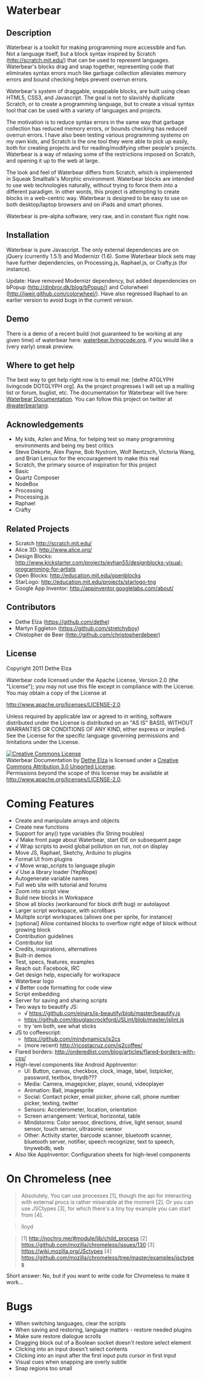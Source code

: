 # Waterbear

## Description

Waterbear is a toolkit for making programming more accessible and fun. Not a language itself, but a block syntax inspired by Scratch (http://scratch.mit.edu/) that can be used to represent languages. Waterbear's blocks drag and snap together, representing code that eliminates syntax errors much like garbage collection alleviates memory errors and bound checking helps prevent overrun errors.

Waterbear's system of draggable, snappable blocks, are built using clean HTML5, CSS3, and Javascript. The goal is not to slavishly duplicate Scratch, or to create a programming language, but to create a visual syntax tool that can be used with a variety of languages and projects.

The motivation is to reduce syntax errors in the same way that garbage collection has reduced memory errors, or bounds checking has reduced overrun errors. I have also been testing various programming systems on my own kids, and Scratch is the one tool they were able to pick up easily, both for creating projects and for reading/modifying other people's projects. Waterbear is a way of relaxing some of the restrictions imposed on Scratch, and opening it up to the web at large.

The look and feel of Waterbear differs from Scratch, which is implemented in Squeak Smalltalk's Morphic environment. Waterbear blocks are intended to use web technologies naturally, without trying to force them into a different paradigm. In other words, this project is attempting to create blocks in a web-centric way. Waterbear is designed to be easy to use on both desktop/laptop browsers and on iPads and smart phones.

Waterbear is pre-alpha software, very raw, and in constant flux right now.

## Installation

Waterbear is pure Javascript. The only external dependencies are on jQuery (currently 1.5.1) and Modernizr (1.6). Some Waterbear block sets may have further dependencies, on Processing.js, Raphael.js, or Crafty.js (for instance).

Update: Have removed Modernizr dependency, but added dependencies on bPopup (http://dinbror.dk/blog/bPopup/) and Colorwheel (http://jweir.github.com/colorwheel/). Have also regressed Raphael to an earlier version to avoid bugs in the current version.

## Demo

There is a demo of a recent build (not guaranteed to be working at any given time) of waterbear here: <a href="http://waterbearlang.com/">waterbear.livingcode.org</a>, if you would like a (very early) sneak preview.

## Where to get help

The best way to get help right now is to email me: [dethe ATGLYPH livingcode DOTGLYPH org]. As the project progresses I will set up a mailing list or forum, buglist, etc.  The documentation for Waterbear will live here: <a href="docs/">Waterbear Documentation</a>. You can follow this project on twitter at <a href="http://twitter.com/waterbearlang">@waterbearlang</a>.

## Acknowledgements

* My kids, Azlen and Mina, for helping test so many programming environments and being my best critics
* Steve Dekorte, Alex Payne, Bob Nystrom, Wolf Rentzsch, Victoria Wang, and Brian Leroux for the encouragement to make this real
* Scratch, the primary source of inspiration for this project
* Basic
* Quartz Composer
* NodeBox
* Processing
* Processing.js
* Raphael
* Crafty

## Related Projects

* Scratch http://scratch.mit.edu/
* Alice 3D: http://www.alice.org/ 
* Design Blocks: http://www.kickstarter.com/projects/evhan55/designblocks-visual-programming-for-artists
* Open Blocks: http://education.mit.edu/openblocks
* StarLogo: http://education.mit.edu/projects/starlogo-tng
* Google App Inventor: http://appinventor.googlelabs.com/about/


## Contributors

* Dethe Elza (https://github.com/dethe)
* Martyn Eggleton (https://github.com/stretchyboy)
* Chistopher de Beer (http://github.com/christopherdebeer)

## License

Copyright 2011 Dethe Elza

Waterbear code licensed under the Apache License, Version 2.0 (the "License");
you may not use this file except in compliance with the License.
You may obtain a copy of the License at

<a href="http://www.apache.org/licenses/LICENSE-2.0">http://www.apache.org/licenses/LICENSE-2.0</a>

Unless required by applicable law or agreed to in writing, software
distributed under the License is distributed on an "AS IS" BASIS,
WITHOUT WARRANTIES OR CONDITIONS OF ANY KIND, either express or implied.
See the License for the specific language governing permissions and
limitations under the License.

<a rel="license" href="http://creativecommons.org/licenses/by/3.0/"><img alt="Creative Commons License" style="border-width:0" src="http://i.creativecommons.org/l/by/3.0/88x31.png" /></a><br /><span xmlns:dct="http://purl.org/dc/terms/" href="http://purl.org/dc/dcmitype/Text" property="dct:title" rel="dct:type">Waterbear Documentation</span> by <a xmlns:cc="http://creativecommons.org/ns#" href="http://waterbearlang.com/" property="cc:attributionName" rel="cc:attributionURL">Dethe Elza</a> is licensed under a <a rel="license" href="http://creativecommons.org/licenses/by/3.0/">Creative Commons Attribution 3.0 Unported License</a>.<br />Permissions beyond the scope of this license may be available at <a xmlns:cc="http://creativecommons.org/ns#" href="http://www.apache.org/licenses/LICENSE-2.0" rel="cc:morePermissions">http://www.apache.org/licenses/LICENSE-2.0</a>.


# Coming Features

* Create and manipulate arrays and objects
* Create new functions
* Support for any() type variables (fix String troubles)
* √ Make front page about Waterbear, start IDE on subsequent page
* √ Wrap scripts to avoid global pollution on run, not on display
* Move JS, Raphael, Sketchy, Arduino to plugins
* Format UI from plugins
* √ Move wrap_scripts to language plugin
* √ Use a library loader (YepNope)
* Autogenerate variable names
* Full web site with tutorial and forums
* Zoom into script view
* Build new blocks in Workspace
* Show all blocks (workaround for block drift bug) or autolayout
* Larger script workspace, with scrollbars
* Multiple script workspaces (allows one per sprite, for instance)
* [optional] Allow contained blocks to overflow right edge of block without growing block
* Contribution guidelines
* Contributor list
* Credits, inspirations, alternatives
* Built-in demos
* Test, specs, features, examples
* Reach out: Facebook, IRC
* Get design help, especially for workspace
* Waterbear logo
* √ Better code formatting for code view
* Script embedding
* Server for saving and sharing scripts
* Two ways to beautify JS:
  - √ https://github.com/einars/js-beautify/blob/master/beautify.js
  - https://github.com/douglascrockford/JSLint/blob/master/jslint.js
  - try 'em both, see what sticks
* JS to coffeescript:
  - https://github.com/mindynamics/js2cs
  - (more recent) http://ricostacruz.com/js2coffee/
* Flared borders: http://orderedlist.com/blog/articles/flared-borders-with-css/
* High-level components like Android AppInventor:
  - UI: Button, canvas, checkbox, clock, image, label, listpicker, password, textbox, tinydb???
  - Media: Camera, imagepicker, player, sound, videoplayer
  - Animation: Ball, imagesprite
  - Social: Contact picker, email picker, phone call, phone number picker, texting, twitter
  - Sensors: Accelerometer, location, orientation
  - Screen arrangement: Vertical, horizontal, table
  - Mindstorms: Color sensor, directions, drive, light sensor, sound sensor, touch sensor, ultrasonic sensor
  - Other: Activity starter, barcode scanner, bluetooth scanner, bluetooth server, notifier, speech recognizer, text to speech, tinywebdb, web
* Also like AppInventor: Configuration sheets for high-level components

# On Chromeless (nee 

>    Absolutely, You can use processes [1], though the api for interacting with external procs is rather miserable at the moment [2]. Or you can use JSCtypes [3], for which there's a tiny toy example you can start from [4].

>    lloyd

>    [1] http://nochro.me/#module/lib/child_process
>    [2] https://github.com/mozilla/chromeless/issues/130
>    [3] https://wiki.mozilla.org/JSctypes
>    [4] https://github.com/mozilla/chromeless/tree/master/examples/jsctypes  

Short answer: No, but if you want to write code for Chromeless to make it work...
  
# Bugs

* When switching languages, clear the scripts
* When saving and restoring, language matters - restore needed plugins
* Make sure restore dialogue scrolls
* Dragging block out of a Boolean socket doesn't restore select element
* Clicking into an input doesn't select contents
* Clicking into an input after the first input puts cursor in first input
* Visual cues when snapping are overly subtle
* Snap regions too small
